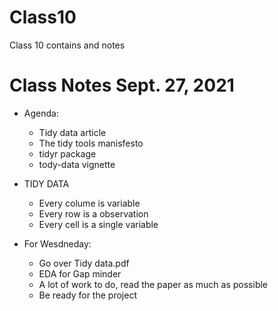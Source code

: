 # Class10
Class 10 contains and notes

# Class Notes Sept. 27, 2021
  - Agenda:
    - Tidy data article
    - The tidy tools manisfesto
    - tidyr package
    - tody-data vignette

  - TIDY DATA
    - Every colume is variable
    - Every row is a observation
    - Every cell is a single variable
  
  - For Wesdneday:
    - Go over Tidy data.pdf
    - EDA for Gap minder 
    - A lot of work to do, read the paper as much as possible
    - Be ready for the project
